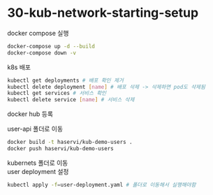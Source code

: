 # 30-kub-network-starting-setup

docker compose 실행

``` bash
docker-compose up -d --build
docker-compose down -v
```

k8s 배포

```bash
kubectl get deployments # 배포 확인 제거
kubectl delete deployment [name] # 배포 삭제 -> 삭제하면 pod도 삭제됨
kubectl get services # 서비스 확인
kubectl delete service [name] # 서비스 삭제
```

docker hub 등록

user-api 폴더로 이동

``` bash
docker build -t haservi/kub-demo-users .
docker push haservi/kub-demo-users
```

kubernets 폴더로 이동  
user deployment 설정

``` bash
kubectl apply -f=user-deployment.yaml # 폴더로 이동해서 실행해야함
```
